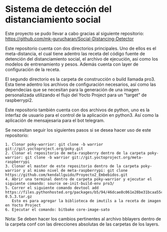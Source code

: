 # Sistema de detección del distanciamiento social

Este proyecto se pudo llevar a cabo gracias al siguiente repositorio: https://github.com/mk-gurucharan/Social-Distancing-Detector

Este repositorio cuenta con dos directorios principales. Uno de ellos es el meta-distancia, el cual tiene adentro las
receta del código fuente de detención del distanciamiento social, el archivo de ejecución, asi como los modelos de entrenamiento y pesos. Además cuenta con layer 
de configuración de la receta.

El segundo directorio es la carpeta de construcción o build llamada pro3. Esta tiene adentro los archivos de configuración
necesarios, así como las dependecias que se necesitan para la generación de una imagen personalizada utilizando el flujo 
del Yocto Project para un "target" de raspberrypi2.

Este repositorio también cuenta con dos archivos de python, uno es la interfaz de usuario para el control de la aplicación en python3.
Así como la aplicación de mensajesaria para el bot telegram.

Se necesitan seguir los siguientes pasos si se desea hacer uso de este repositorio:

	1. Clonar poky-warrior: git clone -b warrior git://git.yoctoproject.org/poky.git
	2. Clonar el repositorio de meta-raspberry dentro de la carpeta poky-warrior: git clone -b warrior git://git.yoctoproject.org/meta-raspberrypi
	3. Clonar el master de este repositorio dentro de la carpeta poky-warrior y al mismo nivel de meta-raspberrypi: git clone https://github.com/kendallguido/Proyecto2_Embebidos.git
	4. Abrir una terminal dentro de carpeta poky-warrior y ejecutar el siguiente comando: source oe-init-build-env pro3/
	5. Correr el siguiente comando devtool add https://files.pythonhosted.org/packages/b5/94/46dcae8c061e28be31bcaa55c560cb30ee9403c9a4bb2659768ec1b9eb7d/imutils-0.5.3.tar.gz
	   Esto es para agregar la biblioteca de imutils a la receta de imagen en Yocto Project 	
	6. Ejecutar el comando: bitbake core-image-sato

Nota: Se deben hacer los cambios pertinentes al archivo bblayers dentro de la carpeta conf con las direcciones absolutas de las carpetas de los layers.
